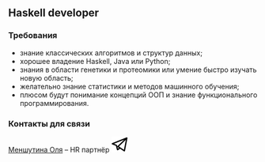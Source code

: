 ## Haskell developer

### Требования
- знание классических алгоритмов и структур данных;
- хорошее владение Haskell, Java или Python;
- знания в области генетики и протеомики или умение быстро изучать новую область;
- желательно знание статистики и методов машинного обучения;
- плюсом будут понимание концепций ООП и знание функционального программирования.

### Контакты для связи
[Меншутина Оля](mailto:menshutina@biocad.ru) – HR партнёр [ ![@Mensh](/telegram.png) ](https://telegram.me/Mensh)
